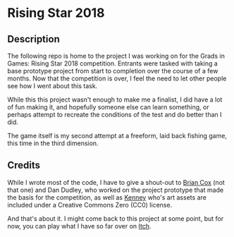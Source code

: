 # Rising Star 2018

## Description
The following repo is home to the project I was working on for the Grads in
Games: Rising Star 2018 competition. Entrants were tasked with taking a base
prototype project from start to completion over the course of a few months. Now
that the competition is over, I feel the need to let other people see how I went
about this task.

While this this project wasn't enough to make me a finalist, I did have a lot of
fun making it, and hopefully someone else can learn something, or perhaps
attempt to recreate the conditions of the test and do better than I did.

The game itself is my second attempt at a freeform, laid back fishing game, this
time in the third dimension.

## Credits
While I wrote most of the code, I have to give a shout-out to
[Brian Cox](http://www.briancox.be) (not that one) and Dan Dudley, who worked on
the project prototype that made the basis for the competition, as well as
[Kenney](https://kenney.nl/) who's art assets are included under a Creative
Commons Zero (CC0) license.

And that's about it. I might come back to this project at some point, but for
now, you can play what I have so far over on
[Itch](https://seajay.itch.io/project-double-star).
